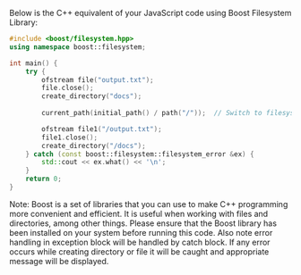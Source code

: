 Below is the C++ equivalent of your JavaScript code using Boost Filesystem Library:

```cpp
#include <boost/filesystem.hpp>
using namespace boost::filesystem;

int main() {
    try {
        ofstream file("output.txt");
        file.close();
        create_directory("docs");
 
        current_path(initial_path() / path("/"));  // Switch to filesystem root

        ofstream file1("/output.txt");
        file1.close();
        create_directory("/docs");
    } catch (const boost::filesystem::filesystem_error &ex) {
        std::cout << ex.what() << '\n'; 
    }
    return 0;
}
```
Note: Boost is a set of libraries that you can use to make C++ programming more convenient and efficient. It is useful when working with files and directories, among other things. Please ensure that the Boost library has been installed on your system before running this code.
Also note error handling in exception block will be handled by catch block. If any error occurs while creating directory or file it will be caught and appropriate message will be displayed.

